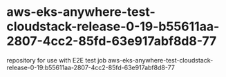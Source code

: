 # aws-eks-anywhere-test-cloudstack-release-0-19-b55611aa-2807-4cc2-85fd-63e917abf8d8-77
repository for use with E2E test job aws-eks-anywhere-test-cloudstack-release-0-19:b55611aa-2807-4cc2-85fd-63e917abf8d8-77
